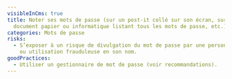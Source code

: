```yaml
---
visibleInCms: true
title: Noter ses mots de passe (sur un post-it collé sur son écran, sur un
  document papier ou informatique listant tous les mots de passe, etc.).
categories: Mots de passe
risks:
  - S’exposer à un risque de divulgation du mot de passe par une personne tierce
    ou utilisation frauduleuse en son nom.
goodPractices:
  - Utiliser un gestionnaire de mot de passe (voir recommandations).
---
```

